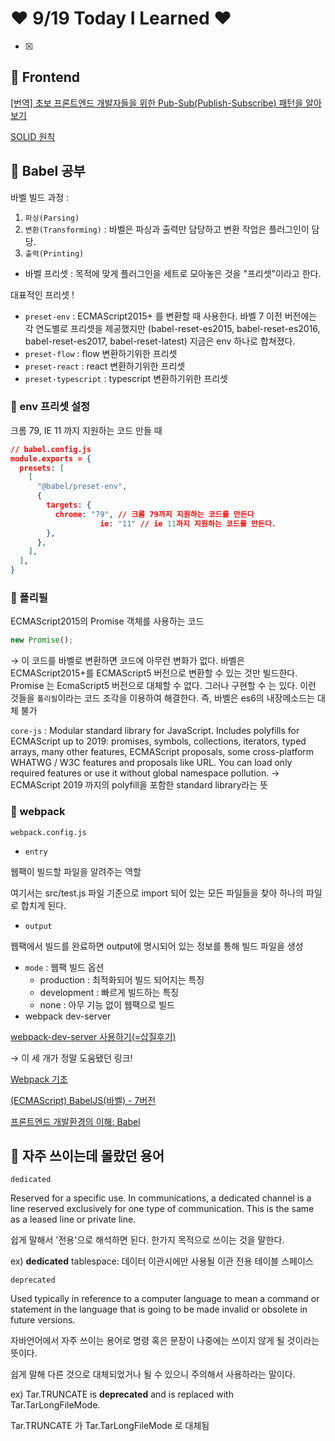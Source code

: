 # ❤️ 9/19 Today I Learned ❤️

- [x]  

## 🍒 Frontend

[[번역] 초보 프론트엔드 개발자들을 위한 Pub-Sub(Publish-Subscribe) 패턴을 알아보기](https://rinae.dev/posts/why-every-beginner-front-end-developer-should-know-publish-subscribe-pattern-kr)

[SOLID 원칙](https://dev-momo.tistory.com/entry/SOLID-%EC%9B%90%EC%B9%99)

## 🍒 Babel 공부

바벨 빌드 과정 :

1. `파싱(Parsing)`
2. `변환(Transforming)` : 바벨은 파싱과 출력만 담당하고 변환 작업은 플러그인이 담당.
3. `출력(Printing)`

- 바벨 프리셋 : 목적에 맞게 플러그인을 세트로 모아놓은 것을 "프리셋"이라고 한다.

대표적인 프리셋 !

- `preset-env` : ECMAScript2015+ 를 변환할 때 사용한다. 바벨 7 이전 버전에는 각 연도별로 프리셋을 제공했지만 (babel-reset-es2015, babel-reset-es2016, babel-reset-es2017, babel-reset-latest) 지금은 env 하나로 합쳐졌다.
- `preset-flow` : flow 변환하기위한 프리셋
- `preset-react` : react 변환하기위한 프리셋
- `preset-typescript` : typescript 변환하기위한 프리셋

### 🍒 env 프리셋 설정

크롬 79, IE 11 까지 지원하는 코드 만들 때 

```json
// babel.config.js
module.exports = {
  presets: [
    [
      "@babel/preset-env",
      {
        targets: {
          chrome: "79", // 크롬 79까지 지원하는 코드를 만든다
					ie: "11" // ie 11까지 지원하는 코드를 만든다. 
        },
      },
    ],
  ],
}
```

### 🍒 폴리필

ECMAScript2015의 Promise 객체를 사용하는 코드

```jsx
new Promise();
```

→ 이 코드를 바벨로 변환하면 코드에 아무런 변화가 없다. 바벨은 ECMAScript2015+를 ECMAScript5 버전으로 변환할 수 있는 것만 빌드한다. Promise 는 EcmaScript5 버전으로 대체할 수 없다. 그러나 구현할 수 는 있다. 이런 것들을 `폴리필`이라는 코드 조각을 이용하여 해결한다. 즉, 바벨은 es6의 내장메소드는 대체 불가

`core-js` : Modular standard library for JavaScript. Includes polyfills for ECMAScript up to 2019: promises, symbols, collections, iterators, typed arrays, many other features, ECMAScript proposals, some cross-platform WHATWG / W3C features and proposals like URL. You can load only required features or use it without global namespace pollution. → ECMAScript 2019 까지의 polyfill을 포함한 standard library라는 뜻 

### 🍒 webpack

`webpack.config.js`

- `entry`

웹팩이 빌드할 파일을 알려주는 역할

여기서는 src/test.js 파일 기준으로 import 되어 있는 모든 파일들을 찾아 하나의 파일로 합치게 된다.

- `output`

웹팩에서 빌드를 완료하면 output에 명시되어 있는 정보를 통해 빌드 파일을 생성

- `mode` : 웹팩 빌드 옵션
    - production : 최적화되어 빌드 되어지는 특징
    - development : 빠르게 빌드하는 특징
    - none : 아무 기능 없이 웹팩으로 빌드
- webpack dev-server

[webpack-dev-server 사용하기(=삽질후기)](https://velog.io/@adam2/webpack-dev-server-%EC%82%AC%EC%9A%A9%ED%95%98%EA%B8%B0%EC%82%BD%EC%A7%88%ED%9B%84%EA%B8%B0)

→ 이 세 개가 정말 도움됐던 링크! 

[Webpack 기초](https://velog.io/@hih0327/Webpack-%EA%B8%B0%EC%B4%88)

[(ECMAScript) BabelJS(바벨) - 7버전](https://www.zerocho.com/category/ECMAScript/post/57a830cfa1d6971500059d5a)

[프론트엔드 개발환경의 이해: Babel](https://jeonghwan-kim.github.io/series/2019/12/22/frontend-dev-env-babel.html)

## 🍒 자주 쓰이는데 몰랐던 용어

`dedicated` 

Reserved for a specific use. In communications, a dedicated channel is a line reserved exclusively for one type of communication. This is the same as a leased line or private line.

쉽게 말해서 '전용'으로 해석하면 된다. 한가지 목적으로 쓰이는 것을 말한다.

ex) **dedicated** tablespace: 데이터 이관시에만 사용될 이관 전용 테이블 스페이스

`deprecated`

Used typically in reference to a computer language to mean a command or statement in the language that is going to be made invalid or obsolete in future versions.

자바언어에서 자주 쓰이는 용어로 명령 혹은 문장이 나중에는 쓰이지 않게 될 것이라는 뜻이다.

쉽게 말해 다른 것으로 대체되었거나 될 수 있으니 주의해서 사용하라는 말이다.

ex) Tar.TRUNCATE is **deprecated** and is replaced with Tar.TarLongFileMode.

Tar.TRUNCATE 가 Tar.TarLongFileMode 로 대체됨